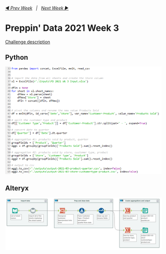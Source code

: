 <h6><a href="..\preppin-data-2021-02\README.md">◀  Prev Week</a>&nbsp;&nbsp;&nbsp;|&nbsp;&nbsp;&nbsp;<a href="..\preppin-data-2021-04\README.md">Next Week  ▶</a></h6>

# Preppin' Data 2021 Week 3

[Challenge description](https://preppindata.blogspot.com/2021/01/2021-week-3.html)

## Python
<a href="preppin-data-2021-03.py">
<img src="img-python-code-2021-03.png?raw=true" alt="Python code">
</a>

## Alteryx
<a href="preppin-data-2021-03.yxzp">
<img src="img-alteryx-2021-03.png?raw=true" alt="Alteryx workflow">
</a>
